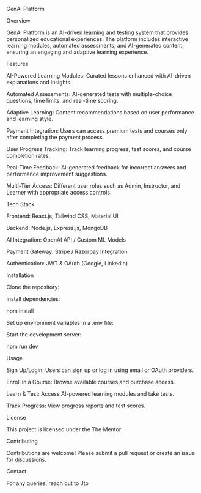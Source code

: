 GenAI Platform

Overview

GenAI Platform is an AI-driven learning and testing system that provides personalized educational experiences. The platform includes interactive learning modules, automated assessments, and AI-generated content, ensuring an engaging and adaptive learning experience.

Features

AI-Powered Learning Modules: Curated lessons enhanced with AI-driven explanations and insights.

Automated Assessments: AI-generated tests with multiple-choice questions, time limits, and real-time scoring.

Adaptive Learning: Content recommendations based on user performance and learning style.

Payment Integration: Users can access premium tests and courses only after completing the payment process.

User Progress Tracking: Track learning progress, test scores, and course completion rates.

Real-Time Feedback: AI-generated feedback for incorrect answers and performance improvement suggestions.

Multi-Tier Access: Different user roles such as Admin, Instructor, and Learner with appropriate access controls.

Tech Stack

Frontend: React.js, Tailwind CSS, Material UI

Backend: Node.js, Express.js, MongoDB

AI Integration: OpenAI API / Custom ML Models

Payment Gateway: Stripe / Razorpay Integration

Authentication: JWT & OAuth (Google, LinkedIn)

Installation

Clone the repository:


Install dependencies:


npm install

Set up environment variables in a .env file:

Start the development server:

npm run dev

Usage

Sign Up/Login: Users can sign up or log in using email or OAuth providers.

Enroll in a Course: Browse available courses and purchase access.

Learn & Test: Access AI-powered learning modules and take tests.

Track Progress: View progress reports and test scores.


License

This project is licensed under the The Mentor

Contributing

Contributions are welcome! Please submit a pull request or create an issue for discussions.

Contact

For any queries, reach out to Jtp

